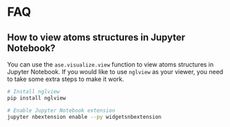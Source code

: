 # FAQ

## How to view atoms structures in Jupyter Notebook?

You can use the `ase.visualize.view` function to view atoms structures in Jupyter Notebook. If you would like to use `nglview` as your viewer, you need to take some extra steps to make it work.

```bash
# Install nglview
pip install nglview

# Enable Jupyter Notebook extension
jupyter nbextension enable --py widgetsnbextension
```